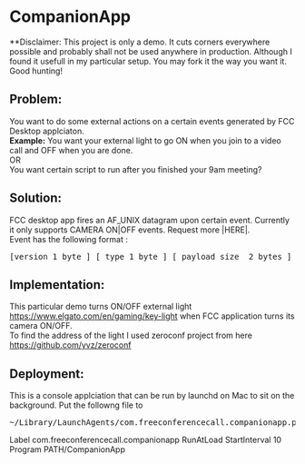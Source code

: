 # CompanionApp
**Disclaimer: This project is only a demo. It cuts corners everywhere possible and probably shall not be used anywhere in production. Although I found it usefull in my particular setup. You may fork it the way you want it. Good hunting!

## Problem:
You want to do some external actions on a certain events generated by FCC Desktop applciaton.<br> 
**Example:**
You want your external light to go ON when you join to a video call and OFF when you are done. 
<br>OR<br>
You want certain script to run after you finished your 9am meeting? 

## Solution:
FCC desktop app fires an AF_UNIX datagram  upon certain event. Currently it only supports CAMERA ON|OFF events. Request more |HERE|.<br>
Event has the following format :
<pre>
[version 1 byte ] [ type 1 byte ] [ payload size  2 bytes ] [ payload ... ] 
</pre>

## Implementation:
This particular demo turns ON/OFF external light https://www.elgato.com/en/gaming/key-light when FCC application turns its camera ON/OFF.  
To find the address of the light I used zeroconf project from here https://github.com/yvz/zeroconf

## Deployment:
This is a console applciation that can be run by launchd on Mac to sit on the background. 
Put the followng file to 
<pre>~/Library/LaunchAgents/com.freeconferencecall.companionapp.plist</pre>

<myxml>
 <?xml version="1.0" encoding="UTF-8"?>
 <!DOCTYPE plist PUBLIC "-//Apple//DTD PLIST 1.0//EN" "http://www.apple.com/DTDs/PropertyList-1.0.dtd">
 <plist version="1.0">
   <dict>
     <key>Label</key>
     <string>com.freeconferencecall.companionapp</string>
     <key>RunAtLoad</key>
     <true/>
       <key>StartInterval</key>
     <integer>10</integer>
     <key>Program</key>
     <string>PATH/CompanionApp</string>
   </dict>
 </plist>
<myxml>
 
 
   

